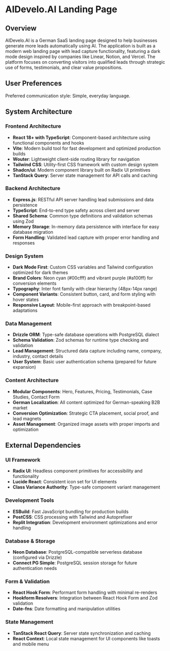 # AIDevelo.AI Landing Page

## Overview

AIDevelo.AI is a German SaaS landing page designed to help businesses generate more leads automatically using AI. The application is built as a modern web landing page with lead capture functionality, featuring a dark mode design inspired by companies like Linear, Notion, and Vercel. The platform focuses on converting visitors into qualified leads through strategic use of forms, testimonials, and clear value propositions.

## User Preferences

Preferred communication style: Simple, everyday language.

## System Architecture

### Frontend Architecture
- **React 18+ with TypeScript**: Component-based architecture using functional components and hooks
- **Vite**: Modern build tool for fast development and optimized production builds
- **Wouter**: Lightweight client-side routing library for navigation
- **Tailwind CSS**: Utility-first CSS framework with custom design system
- **Shadcn/ui**: Modern component library built on Radix UI primitives
- **TanStack Query**: Server state management for API calls and caching

### Backend Architecture
- **Express.js**: RESTful API server handling lead submissions and data persistence
- **TypeScript**: End-to-end type safety across client and server
- **Shared Schema**: Common type definitions and validation schemas using Zod
- **Memory Storage**: In-memory data persistence with interface for easy database migration
- **Form Handling**: Validated lead capture with proper error handling and responses

### Design System
- **Dark Mode First**: Custom CSS variables and Tailwind configuration optimized for dark themes
- **Brand Colors**: Neon cyan (#00cfff) and vibrant purple (#a100ff) for conversion elements
- **Typography**: Inter font family with clear hierarchy (48px-14px range)
- **Component Variants**: Consistent button, card, and form styling with hover states
- **Responsive Layout**: Mobile-first approach with breakpoint-based adaptations

### Data Management
- **Drizzle ORM**: Type-safe database operations with PostgreSQL dialect
- **Schema Validation**: Zod schemas for runtime type checking and validation
- **Lead Management**: Structured data capture including name, company, industry, contact details
- **User System**: Basic user authentication schema (prepared for future expansion)

### Content Architecture
- **Modular Components**: Hero, Features, Pricing, Testimonials, Case Studies, Contact Form
- **German Localization**: All content optimized for German-speaking B2B market
- **Conversion Optimization**: Strategic CTA placement, social proof, and lead magnets
- **Asset Management**: Organized image assets with proper imports and optimization

## External Dependencies

### UI Framework
- **Radix UI**: Headless component primitives for accessibility and functionality
- **Lucide React**: Consistent icon set for UI elements
- **Class Variance Authority**: Type-safe component variant management

### Development Tools
- **ESBuild**: Fast JavaScript bundling for production builds
- **PostCSS**: CSS processing with Tailwind and Autoprefixer
- **Replit Integration**: Development environment optimizations and error handling

### Database & Storage
- **Neon Database**: PostgreSQL-compatible serverless database (configured via Drizzle)
- **Connect PG Simple**: PostgreSQL session storage for future authentication needs

### Form & Validation
- **React Hook Form**: Performant form handling with minimal re-renders
- **Hookform Resolvers**: Integration between React Hook Form and Zod validation
- **Date-fns**: Date formatting and manipulation utilities

### State Management
- **TanStack React Query**: Server state synchronization and caching
- **React Context**: Local state management for UI components like toasts and mobile menu
